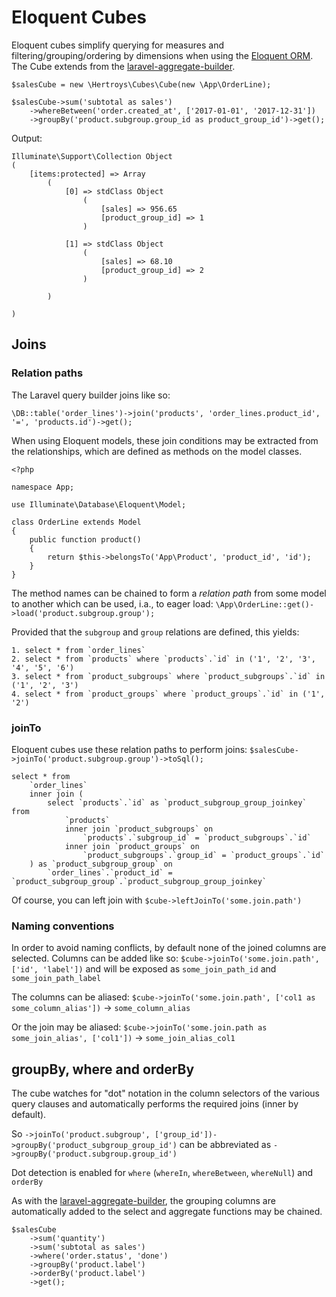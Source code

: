 # Eloquent Cubes

Eloquent cubes simplify querying for measures and filtering/grouping/ordering by dimensions when using the [Eloquent ORM](https://laravel.com/docs/eloquent). The Cube extends from the [laravel-aggregate-builder](https://github.com/hertroys/laravel-aggregate-builder).

```
$salesCube = new \Hertroys\Cubes\Cube(new \App\OrderLine);

$salesCube->sum('subtotal as sales')
    ->whereBetween('order.created_at', ['2017-01-01', '2017-12-31'])
    ->groupBy('product.subgroup.group_id as product_group_id')->get();
```

Output:
```
Illuminate\Support\Collection Object
(
    [items:protected] => Array
        (
            [0] => stdClass Object
                (
                    [sales] => 956.65
                    [product_group_id] => 1
                )

            [1] => stdClass Object
                (
                    [sales] => 68.10
                    [product_group_id] => 2
                )

        )

)
```

## Joins
### Relation paths
The Laravel query builder joins like so:
```
\DB::table('order_lines')->join('products', 'order_lines.product_id', '=', 'products.id')->get();
```

When using Eloquent models, these join conditions may be extracted from the relationships, which are defined as methods on the model classes.

```
<?php

namespace App;

use Illuminate\Database\Eloquent\Model;

class OrderLine extends Model
{
    public function product()
    {
        return $this->belongsTo('App\Product', 'product_id', 'id');
    }
}

```

The method names can be chained to form a *relation path* from some model to another which can be used, i.a., to eager load:
`\App\OrderLine::get()->load('product.subgroup.group');`

Provided that the `subgroup` and `group` relations are defined, this yields:
```
1. select * from `order_lines`
2. select * from `products` where `products`.`id` in ('1', '2', '3', '4', '5', '6')
3. select * from `product_subgroups` where `product_subgroups`.`id` in ('1', '2', '3')
4. select * from `product_groups` where `product_groups`.`id` in ('1', '2')
```

### joinTo
Eloquent cubes use these relation paths to perform joins: `$salesCube->joinTo('product.subgroup.group')->toSql();`

```
select * from
    `order_lines`
    inner join (
        select `products`.`id` as `product_subgroup_group_joinkey` from
            `products`
            inner join `product_subgroups` on
                `products`.`subgroup_id` = `product_subgroups`.`id`
            inner join `product_groups` on
                `product_subgroups`.`group_id` = `product_groups`.`id`
    ) as `product_subgroup_group` on
        `order_lines`.`product_id` = `product_subgroup_group`.`product_subgroup_group_joinkey`
```

Of course, you can left join with `$cube->leftJoinTo('some.join.path')`

### Naming conventions
In order to avoid naming conflicts, by default none of the joined columns are selected. Columns can be added like so:
`$cube->joinTo('some.join.path', ['id', 'label'])` and will be exposed as `some_join_path_id` and `some_join_path_label`

The columns can be aliased: `$cube->joinTo('some.join.path', ['col1 as some_column_alias'])` &rarr; `some_column_alias`

Or the join may be aliased: `$cube->joinTo('some.join.path as some_join_alias', ['col1'])` &rarr; `some_join_alias_col1`

## groupBy, where and orderBy
The cube watches for "dot" notation in the column selectors of the various query clauses and automatically performs the required joins (inner by default).

So `->joinTo('product.subgroup', ['group_id'])->groupBy('product_subgroup_group_id')` can be abbreviated as
`->groupBy('product.subgroup.group_id')`

Dot detection is enabled for `where` (`whereIn`, `whereBetween`, `whereNull`) and `orderBy`

As with the [laravel-aggregate-builder](https://github.com/hertroys/laravel-aggregate-builder), the grouping columns are automatically added to the select and aggregate functions may be chained.

```
$salesCube
    ->sum('quantity')
    ->sum('subtotal as sales')
    ->where('order.status', 'done')
    ->groupBy('product.label')
    ->orderBy('product.label')
    ->get();
```

